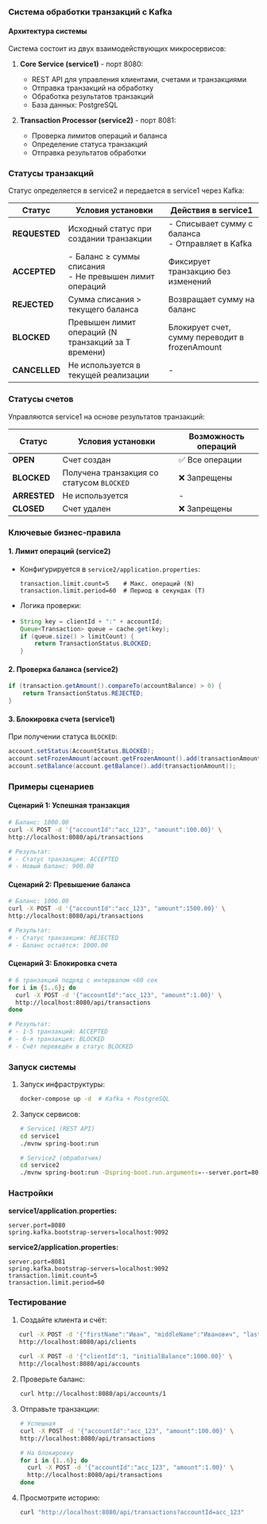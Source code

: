 ### Система обработки транзакций с Kafka


#### Архитектура системы

Система состоит из двух взаимодействующих микросервисов:

1. **Core Service (service1)** - порт 8080:
    - REST API для управления клиентами, счетами и транзакциями
    - Отправка транзакций на обработку
    - Обработка результатов транзакций
    - База данных: PostgreSQL

2. **Transaction Processor (service2)** - порт 8081:
    - Проверка лимитов операций и баланса
    - Определение статуса транзакций
    - Отправка результатов обработки



### Статусы транзакций
Статус определяется в service2 и передается в service1 через Kafka:

| Статус       | Условия установки                                     | Действия в service1                                      |
|--------------|-------------------------------------------------------|----------------------------------------------------------|
| **REQUESTED**| Исходный статус при создании транзакции               | - Списывает сумму с баланса<br>- Отправляет в Kafka      |
| **ACCEPTED** | - Баланс ≥ суммы списания<br>- Не превышен лимит операций | Фиксирует транзакцию без изменений                     |
| **REJECTED** | Сумма списания > текущего баланса                     | Возвращает сумму на баланс                               |
| **BLOCKED**  | Превышен лимит операций (N транзакций за T времени)   | Блокирует счет, сумму переводит в frozenAmount           |
| **CANCELLED**| Не используется в текущей реализации                  | -                                                        |



### Статусы счетов
Управляются service1 на основе результатов транзакций:

| Статус       | Условия установки                         | Возможность операций |
|--------------|-------------------------------------------|----------------------|
| **OPEN**     | Счет создан                               | ✅ Все операции      |
| **BLOCKED**  | Получена транзакция со статусом `BLOCKED` | ❌ Запрещены         |
| **ARRESTED** | Не используется                           | -                    |
| **CLOSED**   | Счет удален                               | ❌ Запрещены         |


### Ключевые бизнес-правила

#### 1. Лимит операций (service2)

- Конфигурируется в `service2/application.properties`:
  ```properties
  transaction.limit.count=5    # Макс. операций (N)
  transaction.limit.period=60  # Период в секундах (T)
  ```

- Логика проверки:
- 
  ```java
  String key = clientId + ":" + accountId;
  Queue<Transaction> queue = cache.get(key); 
  if (queue.size() > limitCount) {
      return TransactionStatus.BLOCKED;
  }
  ```

#### 2. Проверка баланса (service2)

```java
if (transaction.getAmount().compareTo(accountBalance) > 0) {
    return TransactionStatus.REJECTED;
}
```

#### 3. Блокировка счета (service1)

При получении статуса `BLOCKED`:

```java
account.setStatus(AccountStatus.BLOCKED);
account.setFrozenAmount(account.getFrozenAmount().add(transactionAmount));
account.setBalance(account.getBalance().add(transactionAmount));
```



### Примеры сценариев

#### Сценарий 1: Успешная транзакция

```bash
# Баланс: 1000.00
curl -X POST -d '{"accountId":"acc_123", "amount":100.00}' \
http://localhost:8080/api/transactions

# Результат:
# - Статус транзакции: ACCEPTED
# - Новый баланс: 900.00
```

#### Сценарий 2: Превышение баланса

```bash
# Баланс: 1000.00
curl -X POST -d '{"accountId":"acc_123", "amount":1500.00}' \
http://localhost:8080/api/transactions

# Результат:
# - Статус транзакции: REJECTED
# - Баланс остаётся: 1000.00
```

#### Сценарий 3: Блокировка счета

```bash
# 6 транзакций подряд с интервалом <60 сек
for i in {1..6}; do
  curl -X POST -d '{"accountId":"acc_123", "amount":1.00}' \
  http://localhost:8080/api/transactions
done

# Результат:
# - 1-5 транзакций: ACCEPTED
# - 6-я транзакция: BLOCKED
# - Счёт переведён в статус BLOCKED
```

### Запуск системы

1. Запуск инфраструктуры:

   ```bash
   docker-compose up -d  # Kafka + PostgreSQL
   ```

2. Запуск сервисов:

   ```bash
   # Service1 (REST API)
   cd service1
   ./mvnw spring-boot:run

   # Service2 (обработчик)
   cd service2
   ./mvnw spring-boot:run -Dspring-boot.run.arguments=--server.port=8081
   ```



### Настройки

**service1/application.properties:**

```properties
server.port=8080
spring.kafka.bootstrap-servers=localhost:9092
```

**service2/application.properties:**

```properties
server.port=8081
spring.kafka.bootstrap-servers=localhost:9092
transaction.limit.count=5
transaction.limit.period=60
```



### Тестирование

1. Создайте клиента и счёт:

```bash
   curl -X POST -d '{"firstName":"Иван", "middleName":"Иванович", "lastName":"Иванов"}' \
   http://localhost:8080/api/clients
   
   curl -X POST -d '{"clientId":1, "initialBalance":1000.00}' \
   http://localhost:8080/api/accounts
   ```

2. Проверьте баланс:

   ```bash
   curl http://localhost:8080/api/accounts/1
   ```

3. Отправьте транзакции:

   ```bash
   # Успешная
   curl -X POST -d '{"accountId":"acc_123", "amount":100.00}' \
   http://localhost:8080/api/transactions
   
   # На блокировку
   for i in {1..6}; do
     curl -X POST -d '{"accountId":"acc_123", "amount":1.00}' \
     http://localhost:8080/api/transactions
   done
   ```

4. Просмотрите историю:

   ```bash
   curl "http://localhost:8080/api/transactions?accountId=acc_123"
   ```